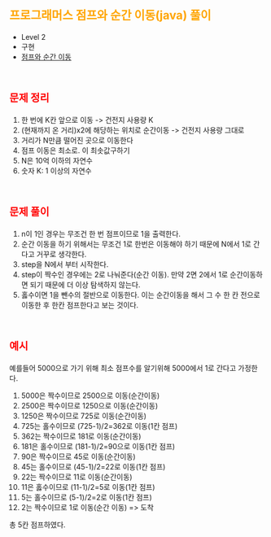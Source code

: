 # <span style="color:orange; font-size:17pt; font-weight:bold">프로그래머스 점프와 순간 이동(java) 풀이</span>
- Level 2
- 구현
- [점프와 순간 이동](https://programmers.co.kr/learn/courses/30/lessons/12980)
<br><br>

# <span style="color: red; font-size:15pt">문제 정리</span>
1. 한 번에 K칸 앞으로 이동 -> 건전지 사용량 K
2. (현재까지 온 거리)x2에 해당하는 위치로 순간이동 -> 건전지 사용량 그대로
3. 거리가 N만큼 떨어진 곳으로 이동한다
4. 점프 이동은 최소로. 이 최솟값구하기
5. N은 10억 이하의 자연수
6. 숫자 K: 1 이상의 자연수
<br><br>

# <span style="color: red; font-size:15pt">문제 풀이</span>
1. n이 1인 경우는 무조건 한 번 점프이므로 1을 출력한다.
2. 순간 이동을 하기 위해서는 무조건 1로 한번은 이동해야 하기 때문에 N에서 1로 간다고 거꾸로 생각한다.
3. step을 N에서 부터 시작한다.
4. step이 짝수인 경우에는 2로 나눠준다(순간 이동). 만약 2면 2에서 1로 순간이동하면 되기 때문에 더 이상 탐색하지 않는다.
5. 홇수이면 1을 뺀수의 절반으로 이동한다. 이는 순간이동을 해서 그 수 한 칸 전으로 이동한 후 한칸 점프한다고 보는 것이다.
<br><br>

# <span style="color: red; font-size:15pt">예시</span>
예를들어 5000으로 가기 위해 최소 점프수를 알기위해 5000에서 1로 간다고 가정한다.
1. 5000은 짝수이므로 2500으로 이동(순간이동)
2. 2500은 짝수이므로 1250으로 이동(순간이동)
3. 1250은 짝수이므로 725로 이동(순간이동)
4. 725는 홀수이므로 (725-1)/2=362로 이동(1칸 점프)
5. 362는 짝수이므로 181로 이동(순간이동)
6. 181은 홀수이므로 (181-1)/2=90으로 이동(1칸 점프)
7. 90은 짝수이므로 45로 이동(순간이동)
8. 45는 홀수이므로 (45-1)/2=22로 이동(1칸 점프)
9. 22는 짝수이므로 11로 이동(순간이동)
10. 11은 홇수이므로 (11-1)/2=5로 이동(1칸 점프)
11. 5는 홀수이므로 (5-1)/2=2로 이동(1칸 점프)
12. 2는 짝수이므로 1로 이동(순간 이동) => 도착

총 5칸 점프하였다.